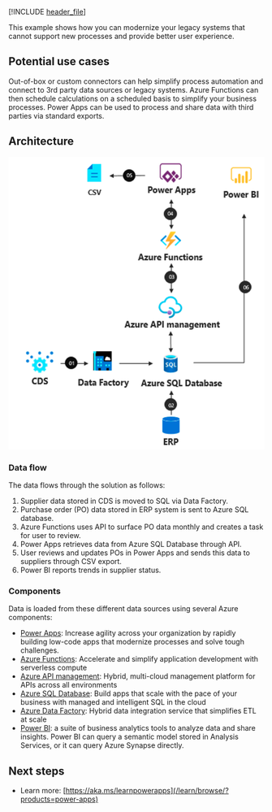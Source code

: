 [!INCLUDE [header_file](../../../includes/sol-idea-header.md)]

This example shows how you can modernize your legacy systems that cannot support new processes and provide better user experience.

## Potential use cases

Out-of-box or custom connectors can help simplify process automation and connect to 3rd party data sources or legacy systems. Azure Functions can then schedule calculations on a scheduled basis to simplify your business processes. Power Apps can be used to process and share data with third parties via standard exports.

## Architecture

![Architecture Diagram](../media/lob.png)

### Data flow

The data flows through the solution as follows:

1. Supplier data stored in CDS is moved to SQL via Data Factory.
2. Purchase order (PO) data stored in ERP system is sent to Azure SQL database.
3. Azure Functions uses API to surface PO data monthly and creates a task for user to review.
4. Power Apps retrieves data from Azure SQL Database through API.
5. User reviews and updates POs in Power Apps and sends this data to suppliers through CSV export.
6. Power BI reports trends in supplier status.

### Components

Data is loaded from these different data sources using several Azure components:

- [Power Apps](https://powerapps.microsoft.com): Increase agility across your organization by rapidly building low-code apps that modernize processes and solve tough challenges.
- [Azure Functions](https://azure.microsoft.com/services/functions): Accelerate and simplify application development with serverless compute
- [Azure API management](https://azure.microsoft.com/services/api-management): Hybrid, multi-cloud management platform for APIs across all environments
- [Azure SQL Database](https://azure.microsoft.com/services/sql-database): Build apps that scale with the pace of your business with managed and intelligent SQL in the cloud
- [Azure Data Factory](https://azure.microsoft.com/services/data-factory): Hybrid data integration service that simplifies ETL at scale
- [Power BI](/power-bi): a suite of business analytics tools to analyze data and share insights. Power BI can query a semantic model stored in Analysis Services, or it can query Azure Synapse directly.

## Next steps

- Learn more: [https://aka.ms/learnpowerapps](/learn/browse/?products=power-apps)
